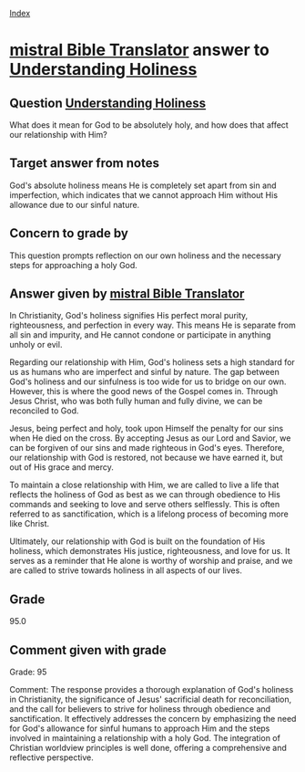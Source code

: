 
[Index](../../index.md)
# [mistral Bible Translator](../../answering_models/mistral_Bible_Translator.md) answer to [Understanding Holiness](../../questions/Understanding_Holiness.md)

## Question [Understanding Holiness](../../questions/Understanding_Holiness.md)
What does it mean for God to be absolutely holy, and how does that affect our relationship with Him?

## Target answer from notes
God's absolute holiness means He is completely set apart from sin and imperfection, which indicates that we cannot approach Him without His allowance due to our sinful nature.

## Concern to grade by
This question prompts reflection on our own holiness and the necessary steps for approaching a holy God.

## Answer given by [mistral Bible Translator](../../answering_models/mistral_Bible_Translator.md)
 In Christianity, God's holiness signifies His perfect moral purity, righteousness, and perfection in every way. This means He is separate from all sin and impurity, and He cannot condone or participate in anything unholy or evil.

Regarding our relationship with Him, God's holiness sets a high standard for us as humans who are imperfect and sinful by nature. The gap between God's holiness and our sinfulness is too wide for us to bridge on our own. However, this is where the good news of the Gospel comes in. Through Jesus Christ, who was both fully human and fully divine, we can be reconciled to God.

Jesus, being perfect and holy, took upon Himself the penalty for our sins when He died on the cross. By accepting Jesus as our Lord and Savior, we can be forgiven of our sins and made righteous in God's eyes. Therefore, our relationship with God is restored, not because we have earned it, but out of His grace and mercy.

To maintain a close relationship with Him, we are called to live a life that reflects the holiness of God as best as we can through obedience to His commands and seeking to love and serve others selflessly. This is often referred to as sanctification, which is a lifelong process of becoming more like Christ.

Ultimately, our relationship with God is built on the foundation of His holiness, which demonstrates His justice, righteousness, and love for us. It serves as a reminder that He alone is worthy of worship and praise, and we are called to strive towards holiness in all aspects of our lives.

## Grade
95.0

## Comment given with grade
Grade: 95

Comment: The response provides a thorough explanation of God's holiness in Christianity, the significance of Jesus' sacrificial death for reconciliation, and the call for believers to strive for holiness through obedience and sanctification. It effectively addresses the concern by emphasizing the need for God's allowance for sinful humans to approach Him and the steps involved in maintaining a relationship with a holy God. The integration of Christian worldview principles is well done, offering a comprehensive and reflective perspective.
